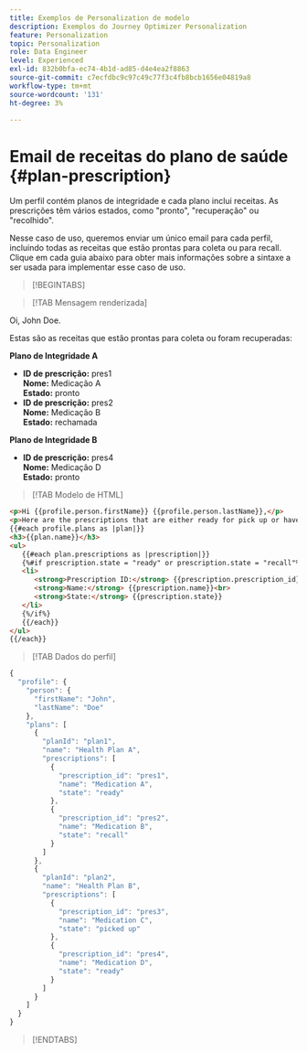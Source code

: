 ```yaml
---
title: Exemplos de Personalization de modelo
description: Exemplos do Journey Optimizer Personalization
feature: Personalization
topic: Personalization
role: Data Engineer
level: Experienced
exl-id: 832b0bfa-ec74-4b1d-ad85-d4e4ea2f8863
source-git-commit: c7ecfdbc9c97c49c77f3c4fb8bcb1656e04819a8
workflow-type: tm+mt
source-wordcount: '131'
ht-degree: 3%

---
```


# Email de receitas do plano de saúde {#plan-prescription}

Um perfil contém planos de integridade e cada plano inclui receitas. As prescrições têm vários estados, como &quot;pronto&quot;, &quot;recuperação&quot; ou &quot;recolhido&quot;.

Nesse caso de uso, queremos enviar um único email para cada perfil, incluindo todas as receitas que estão prontas para coleta ou para recall. Clique em cada guia abaixo para obter mais informações sobre a sintaxe a ser usada para implementar esse caso de uso.

>[!BEGINTABS]

>[!TAB Mensagem renderizada]

<p>Oi, John Doe.</p>
<p>Estas são as receitas que estão prontas para coleta ou foram recuperadas:</p>

**Plano de Integridade A**

<ul>

<li>
      <strong>ID de prescrição:</strong> pres1<br>
      <strong>Nome:</strong> Medicação A<br>
      <strong>Estado:</strong> pronto
   </li>

<li>
      <strong>ID de prescrição:</strong> pres2<br>
      <strong>Nome:</strong> Medicação B<br>
      <strong>Estado:</strong> rechamada
   </li>

</ul>

**Plano de Integridade B**

<ul>

<li>
      <strong>ID de prescrição:</strong> pres4<br>
      <strong>Nome:</strong> Medicação D<br>
      <strong>Estado:</strong> pronto
   </li>

</ul>

>[!TAB Modelo de HTML]

```html
<p>Hi {{profile.person.firstName}} {{profile.person.lastName}},</p>
<p>Here are the prescriptions that are either ready for pick up or have been recalled:</p>
{{#each profile.plans as |plan|}}
<h3>{{plan.name}}</h3>
<ul>
   {{#each plan.prescriptions as |prescription|}}
   {%#if prescription.state = "ready" or prescription.state = "recall"%}
   <li>
      <strong>Prescription ID:</strong> {{prescription.prescription_id}}<br>
      <strong>Name:</strong> {{prescription.name}}<br>
      <strong>State:</strong> {{prescription.state}}
   </li>
   {%/if%}
   {{/each}}
</ul>
{{/each}}
```

>[!TAB Dados do perfil]

```javascript
{
  "profile": {
    "person": {
      "firstName": "John",
      "lastName": "Doe"
    },
    "plans": [
      {
        "planId": "plan1",
        "name": "Health Plan A",
        "prescriptions": [
          {
            "prescription_id": "pres1",
            "name": "Medication A",
            "state": "ready"
          },
          {
            "prescription_id": "pres2",
            "name": "Medication B",
            "state": "recall"
          }
        ]
      },
      {
        "planId": "plan2",
        "name": "Health Plan B",
        "prescriptions": [
          {
            "prescription_id": "pres3",
            "name": "Medication C",
            "state": "picked up"
          },
          {
            "prescription_id": "pres4",
            "name": "Medication D",
            "state": "ready"
          }
        ]
      }
    ]
  }
}
```

>[!ENDTABS]
